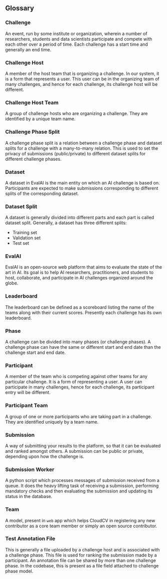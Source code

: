 ## Glossary

### Challenge

An event, run by some institute or organization, wherein a number of researchers, students and data scientists participate and compete with each other over a period of time. Each challenge has a start time and generally an end time.

### Challenge Host

A member of the host team that is organizing a challenge. In our system, it is a form that represents a user. This user can be in the organizing team of many challenges, and hence for each challenge, its challenge host will be different.

### Challenge Host Team

A group of challenge hosts who are organizing a challenge. They are identified by a unique team name.

### Challenge Phase Split

A challenge phase split is a relation between a challenge phase and dataset splits for a challenge with a many-to-many relation. This is used to set the privacy of submissions (public/private) to different dataset splits for different challenge phases.

### Dataset

A dataset in EvalAI is the main entity on which an AI challenge is based on. Participants are expected to make submissions corresponding to different splits of the corresponding dataset.

### Dataset Split

A dataset is generally divided into different parts and each part is called dataset split. Generally, a  dataset has three different splits:

* Training set
* Validation set
* Test set

### EvalAI

EvalAI is an open-source web platform that aims to evaluate the state of the art in AI. Its goal is to help AI researchers, practitioners, and students to host, collaborate, and participate in AI challenges organized around the globe.

### Leaderboard

The leaderboard can be defined as a scoreboard listing the name of the teams along with their current scores. Presently each challenge has its own leaderboard.

### Phase

A challenge can be divided into many phases (or challenge phases). A challenge phase can have the same or different start and end date than the challenge start and end date.

### Participant

A member of the team who is competing against other teams for any particular challenge. It is a form of representing a user. A user can participate in many challenges, hence for each challenge, its participant entry will be different.

### Participant Team

A group of one or more participants who are taking part in a challenge. They are identified uniquely by a team name.

### Submission

A way of submitting your results to the platform, so that it can be evaluated and ranked amongst others. A submission can be public or private, depending upon how the challenge is.

### Submission Worker

A python script which processes messages of submission received from a queue. It does the heavy lifting task of receiving a submission, performing mandatory checks and then evaluating the submission and updating its status in the database.

### Team

A model, present in `web` app which helps CloudCV in registering any new contributor as a core team member or simply an open source contributor.

### Test Annotation File

This is generally a file uploaded by a challenge host and is associated with a challenge phase. This file is used for ranking the submission made by a participant. An annotation file can be shared by more than one challenge phase. In the codebase, this is present as a file field attached to challenge phase model.
